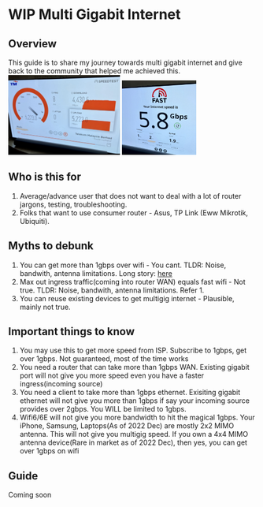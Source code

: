# WIP Multi Gigabit Internet
## Overview
This guide is to share my journey towards multi gigabit internet and give back to the community that helped me achieved this.
[<img src="./img/tm.jpg" width=45% height=30%/>](https://github.com/cbtham/multum/blob/main/img/tm.jpg "Speedtest on TM")
[<img src="./img/fast.jpg" width=30% height=30%/>](https://github.com/cbtham/multum/blob/main/img/fast.jpg "Speedtest on Fast")

## Who is this for
1. Average/advance user that does not want to deal with a lot of router jargons, testing, troubleshooting. 
1. Folks that want to use consumer router - Asus, TP Link (Eww Mikrotik, Ubiquiti).

## Myths to debunk
1. You can get more than 1gbps over wifi - You cant. TLDR: Noise, bandwith, antenna limitations. Long story: [here](https://www.duckware.com/tech/wifi-in-the-us.html)
1. Max out ingress traffic(coming into router WAN) equals fast wifi - Not true. TLDR: Noise, bandwith, antenna limitations. Refer 1.
1. You can reuse existing devices to get multigig internet - Plausible, mainly not true.

## Important things to know
1. You may use this to get more speed from ISP. Subscribe to 1gbps, get over 1gbps. Not guaranteed, most of the time works
1. You need a router that can take more than 1gbps WAN. Existing gigabit port will not give you more speed even you have a faster ingress(incoming source)
1. You need a client to take more than 1gbps ethernet. Exisiting gigabit ethernet will not give you more than 1gbps if say your incoming source provides over 2gbps. You WILL be limited to 1gbps.
1. Wifi6/6E will not give you more bandwidth to hit the magical 1gbps. Your iPhone, Samsung, Laptops(As of 2022 Dec) are mostly 2x2 MIMO antenna. This will not give you multigig speed. If you own a 4x4 MIMO antenna device(Rare in market as of 2022 Dec), then yes, you can get over 1gbps on wifi

## Guide
Coming soon
